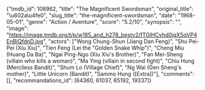{"tmdb_id": 108962, "title": "The Magnificent Swordsman", "original_title": "\u602a\u4fe0", "slug_title": "the-magnificent-swordsman", "date": "1968-05-01", "genre": "Action / Aventure", "score": "5.2/10", "synopsis": "", "image": "https://image.tmdb.org/t/p/w185_and_h278_bestv2/fTGlHCvhd0jqX5qVP4EnBjQfdnD.jpg", "actors": ["Wong Chung-Shun (Jiang Dan Feng)", "Shu Pei-Pei (Xiu Xiu)", "Tien Feng (Lei the \"Golden Snake Whip\")", "Cheng Miu (Huang Da Ba)", "Ngai Ping-Ngo (Xiu Xiu's Brother)", "Fan Mei-Sheng (villain who kills a woman)", "Ma Ying (villain in second fight)", "Chiu Hung (Merciless Bandit)", "Shum Lo (Village Chief)", "Ng Wai (Gen Sheng's mother)", "Little Unicorn (Bandit)", "Sammo Hung ([Extra])"], "comments": [], "recommandations_id": [64360, 61037, 65192, 19337]}